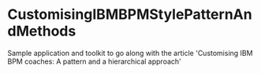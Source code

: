 # CustomisingIBMBPMStylePatternAndMethods
Sample application and toolkit to go along with the article 'Customising IBM BPM coaches: A pattern and a hierarchical approach'
